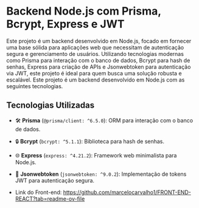 # Backend Node.js com Prisma, Bcrypt, Express e JWT
Este projeto é um backend desenvolvido em Node.js, focado em fornecer uma base sólida para aplicações web que necessitam de autenticação segura e gerenciamento de usuários. Utilizando tecnologias modernas como Prisma para interação com o banco de dados, Bcrypt para hash de senhas, Express para criação de APIs e Jsonwebtoken para autenticação via JWT, este projeto é ideal para quem busca uma solução robusta e escalável.
Este projeto é um backend desenvolvido em Node.js com as seguintes tecnologias.

## Tecnologias Utilizadas

- 🛠️ **Prisma** (`@prisma/client: ^6.5.0`): ORM para interação com o banco de dados.
- 🔒 **Bcrypt** (`bcrypt: ^5.1.1`): Biblioteca para hash de senhas.
- 🌐 **Express** (`express: ^4.21.2`): Framework web minimalista para Node.js.
- 🔑 **Jsonwebtoken** (`jsonwebtoken: ^9.0.2`): Implementação de tokens JWT para autenticação segura.

- Link do Front-end: https://github.com/marcelocarvalho1/FRONT-END-REACT?tab=readme-ov-file
